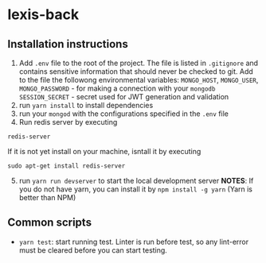 # lexis-back
## Installation instructions
1. Add `.env` file to the root of the project. The file is listed in `.gitignore`
and contains sensitive information that should never be checked to git.
Add to the file the followong environmental variables:
`MONGO_HOST`, `MONGO_USER`, `MONGO_PASSWORD` - for making a connection with your `mongodb`
`SESSION_SECRET` - secret used for JWT generation and validation
2. run `yarn install` to install dependencies
3. run your `mongod` with the configurations specified in the `.env` file
4. Run redis server by executing
```
redis-server
```
If it is not yet install on your machine, isntall it by executing
```
sudo apt-get install redis-server
```
5. run `yarn run devserver` to start the local development server
**NOTES**: If you do not have yarn, you can install it by `npm install -g yarn` (Yarn is better than NPM)
## Common scripts
* `yarn test`: start running test. Linter is run before test, so any lint-error must be cleared before you can start testing.
